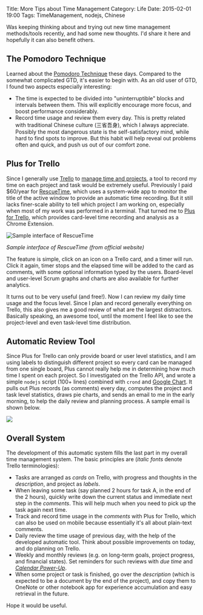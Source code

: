 Title: More Tips about Time Management
Category: Life
Date: 2015-02-01 19:00
Tags: TimeManagement, nodejs, Chinese

Was keeping thinking about and trying out new time management methods/tools recently, and had some new thoughts.
I'd share it here and hopefully it can also benefit others.

## The Pomodoro Technique

Learned about the [Pomodoro Technique](http://pomodorotechnique.com/) these days. 
Compared to the somewhat complicated GTD, it's easier to begin with.
As an old user of GTD, I found two aspects especially interesting:

* The time is expected to be divided into "uninterruptible" blocks and intervals between them. This will explicitly encourage more focus, and boost performance considerably.
* Record time usage and review them every day. This is pretty related with traditional Chinese culture (三省吾身), which I always appreciate.
Possibly the most dangerous state is the self-satisfactory mind, while hard to find spots to improve.
But this habit will help reveal out problems often and quick, and push us out of our comfort zone.

## Plus for Trello

Since I generally use [Trello](https://trello.com/) to [manage time and projects](https://grapeot.me/using-trello-to-do-time-management.html), a tool to record my time on each project and task would be extremely useful.
Previously I paid $60/year for [RescueTime](https://www.rescuetime.com/), which uses a system-wide app to monitor the title of the active window to provide an automatic time recording.
But it still lacks finer-scale ability to tell which project I am working on, especially when most of my work was performed in a terminal.
That turned me to [Plus for Trello](https://chrome.google.com/webstore/detail/plus-for-trello-time-trac/gjjpophepkbhejnglcmkdnncmaanojkf?hl=en), which provides card-level time recording and analysis as a Chrome Extension.

![Sample interface of RescueTime](https://www.rescuetime.com/images/imac.png)

_Sample interface of RescueTime (from official website)_

The feature is simple, click on an icon on a Trello card, and a timer will run.
Click it again, timer stops and the elapsed time will be added to the card as comments, with some optional information typed by the users.
Board-level and user-level Scrum graphs and charts are also available for further analytics.

It turns out to be very useful (and free!).
Now I can review my daily time usage and the focus level.
Since I plan and record generally everything on Trello, this also gives me a good review of what are the largest distractors.
Basically speaking, an awesome tool, until the moment I feel like to see the project-level and even task-level time distribution.

## Automatic Review Tool

Since Plus for Trello can only provide board or user level statistics, and I am using labels to distinguish different project so every card can be managed from one single board, Plus cannot really help me in determining how much time I spent on each project.
So I investigated on the Trello API, and wrote a simple `nodejs` script (100+ lines) combined with `crond` and [Google Chart](https://developers.google.com/chart/).
It pulls out Plus records (as comments) every day, computes the project and task level statistics, draws pie charts, and sends an email to me in the early morning, to help the daily review and planning process.
A sample email is shown below.

<img style="max-width: 100%" src="/images/TrelloSampleEmail.png" />

## Overall System

The development of this automatic system fills the last part in my overall time management system.
The basic principles are (_italic fonts_ denote Trello terminologies): 

* Tasks are arranged as _cards_ on Trello, with progress and thoughts in the _description_, and project as _labels_.
* When leaving some task (say planned 2 hours for task A, in the end of the 2 hours), quickly write down the current status and immediate next step in the _comments_. This will help much when you need to pick up the task again next time.
* Track and record time usage in the _comments_ with Plus for Trello, which can also be used on mobile because essentially it's all about plain-text comments.
* Daily review the time usage of previous day, with the help of the developed automatic tool. Think about possible improvements on today, and do planning on Trello.
* Weekly and monthly reviews (e.g. on long-term goals, project progress, and financial states). Set reminders for such reviews with _due time_ and [_Calendar Power-Up_](http://help.trello.com/article/811-viewing-cards-in-a-calendar-view).
* When some project or task is finished, go over the _description_ (which is expected to be a document by the end of the project), and copy them to OneNote or other notebook app for experience accumulation and easy retrieval in the future.

Hope it would be useful.
